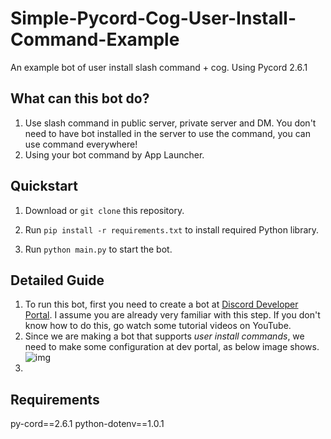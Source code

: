 # Simple-Pycord-Cog-User-Install-Command-Example
An example bot of user install slash command + cog. Using Pycord 2.6.1

What can this bot do?
-----------------
1. Use slash command in public server, private server and DM. You don't need to have bot installed in the server to use the command, you can use command everywhere!
2. Using your bot command by App Launcher.

Quickstart
-----------------
1. Download or `git clone` this repository.

2. Run `pip install -r requirements.txt` to install required Python library.

3. Run `python main.py` to start the bot.

Detailed Guide
-----------------
1. To run this bot, first you need to create a bot at [Discord Developer Portal](https://discord.com/developers/applications). I assume you are already very familiar with this step. If you don't know how to do this, go watch some tutorial videos on YouTube.
2. Since we are making a bot that supports *user install commands*, we need to make some configuration at dev portal, as below image shows.
![img](https://github.com/user-attachments/assets/033a103c-352b-49a0-bbb6-5468d26a6b3b)
3. 

Requirements
-----------------
py-cord==2.6.1
python-dotenv==1.0.1
